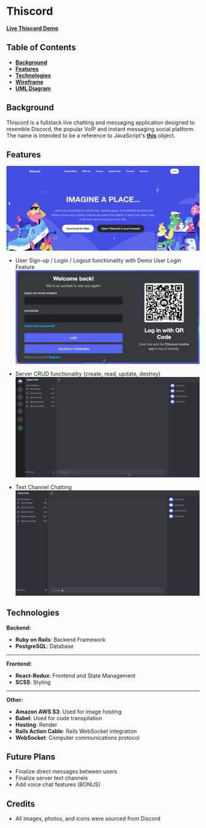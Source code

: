 # Thiscord

**[Live Thiscord Demo](https://thiscord.onrender.com/#/)**

## Table of Contents

- **[Background](#Background)**<br>
- **[Features](#Features)**<br>
- **[Technologies](#Technologies)**<br>
- **[Wireframe](#Wireframe)**<br>
- **[UML Diagram](#uml-diagram)**<br>

## Background

Thiscord is a fullstack live chatting and messaging application designed to resemble Discord, the popular VoIP and instant messaging social platform.
The name is intended to be a reference to JavaScript's **[this](https://developer.mozilla.org/en-US/docs/Web/JavaScript/Reference/Operators/this)** object.

## Features

![SplashPage](https://github.com/leochung97/Thiscord/blob/main/app/assets/images/splash-page.png)

- User Sign-up / Login / Logout functionality with Demo User Login Feature
  ![DemoLogin](https://github.com/leochung97/Thiscord/blob/main/app/assets/images/demo-login.gif)

- Server CRUD functionality (create, read, update, destroy)
  ![ServerCRUD](https://github.com/leochung97/Thiscord/blob/main/app/assets/images/ServerCRUD.gif)

- Text Channel Chatting
  ![TypingTest](https://github.com/leochung97/Thiscord/blob/main/app/assets/images/TypingTest.gif)

## Technologies

**Backend:**

- **Ruby on Rails**: Backend Framework
- **PostgreSQL**: Database

---

**Frontend:**

- **React-Redux**: Frontend and State Management
- **SCSS**: Styling

---

**Other:**

- **Amazon AWS S3**: Used for image hosting
- **Babel**: Used for code transpilation
- **Hosting**: Render
- **Rails Action Cable**: Rails WebSocket integration
- **WebSocket**: Computer communications protocol

## Future Plans

- Finalize direct messages between users
- Finalize server text channels
- Add voice chat features (BONUS)

## Credits

- All images, photos, and icons were sourced from Discord
